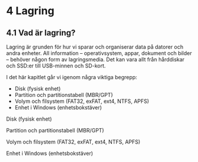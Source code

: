 # 4 Lagring

## 4.1 Vad är lagring?

Lagring är grunden för hur vi sparar och organiserar data på datorer och andra enheter. All information – operativsystem, appar, dokument och bilder – behöver någon form av lagringsmedia. Det kan vara allt från hårddiskar och SSD:er till USB-minnen och SD-kort.

I det här kapitlet går vi igenom några viktiga begrepp:

- Disk (fysisk enhet)
- Partition och partitionstabell (MBR/GPT)
- Volym och filsystem (FAT32, exFAT, ext4, NTFS, APFS)
- Enhet i Windows (enhetsbokstäver)

Disk (fysisk enhet)

Partition och partitionstabell (MBR/GPT)

Volym och filsystem (FAT32, exFAT, ext4, NTFS, APFS)

Enhet i Windows (enhetsbokstäver)


